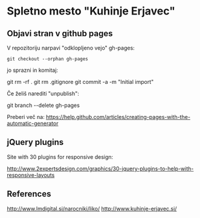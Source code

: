 # Spletno mesto "Kuhinje Erjavec"

## Objavi stran v github pages

V repozitoriju narpavi "odklopljeno vejo" gh-pages:

    git checkout --orphan gh-pages

jo sprazni in komitaj:

   git rm -rf .
   git rm .gitignore
   git commit -a -m "Initial import"

Če želiš narediti "unpublish":

  git branch --delete gh-pages

Preberi več na: https://help.github.com/articles/creating-pages-with-the-automatic-generator


## jQuery plugins

Site with 30 plugins for responsive design:

  http://www.2expertsdesign.com/graphics/30-jquery-plugins-to-help-with-responsive-layouts

## References

  http://www.lmdigital.si/narocniki/liko/
  http://www.kuhinje-erjavec.si/
